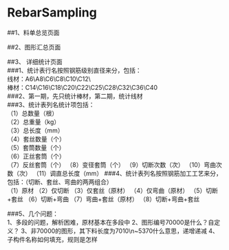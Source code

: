 # RebarSampling


##1、料单总览页面


##2、图形汇总页面	



##3、 详细统计页面<br>
###1、统计表行名按照钢筋级别直径来分，包括：<br>
	线材：A6\A8\C6\C8\C10\C12\   <br>
	棒材：C14\C16\C18\C20\C22\C25\C28\C32\C36\C40<br>
###2、第一期，先只统计棒材，第二期，统计线材<br>
###3、统计表列名统计项包括：<br>
		（1）总数量（根）<br>
		（2）总重量（kg）<br>
		（3）总长度（mm）<br>
		（4）套丝数量（个）<br>
		（5）套筒数量（个）<br>
		（6）正丝套筒（个）<br>
		（7）反丝套筒（个）
		（8）变径套筒（个）
		（9）切断次数（次）
		（10）弯曲次数（次）
		（11）调直总长度（mm）
###4、统计表列名按照钢筋加工工艺来分，包括：（切断、套丝、弯曲的两两组合）<br>
		（1）原材
		（2）仅切断
		（3）仅套丝（原材）
		（4）仅弯曲（原材）
		（5）切断+套丝
		（6）切断+弯曲
		（7）弯曲+套丝（原材）
		（8）切断+弯曲+套丝

###5、几个问题：<br>
		1、多段的问题，解析困难，原材基本在多段中
		2、图形编号70000是什么？自定义？
		3、非70000的图形，其下料长度为7010\n~5370什么意思，递增递减
		4、子构件名称如何填充，规则是怎样

